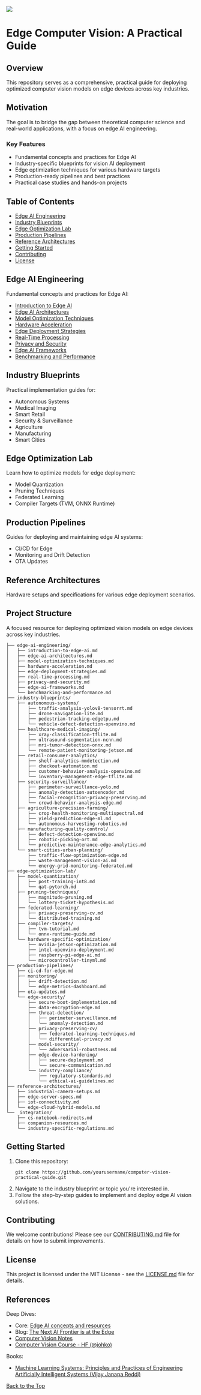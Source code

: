 [![](https://img.shields.io/badge/Contribute-Welcome-green)](./CONTRIBUTING.md)

# Edge Computer Vision: A Practical Guide

## Overview

This repository serves as a comprehensive, practical guide for deploying optimized computer vision models on edge devices across key industries. 

## Motivation

The goal is to bridge the gap between theoretical computer science and real-world applications, with a focus on edge AI engineering.

### Key Features
- Fundamental concepts and practices for Edge AI
- Industry-specific blueprints for vision AI deployment
- Edge optimization techniques for various hardware targets
- Production-ready pipelines and best practices
- Practical case studies and hands-on projects

## Table of Contents
- [Edge AI Engineering](#edge-ai-engineering)
- [Industry Blueprints](#industry-blueprints)
- [Edge Optimization Lab](#edge-optimization-lab)
- [Production Pipelines](#production-pipelines)
- [Reference Architectures](#reference-architectures)
- [Getting Started](#getting-started)
- [Contributing](#contributing)
- [License](#license)

## Edge AI Engineering

Fundamental concepts and practices for Edge AI:
- [Introduction to Edge AI](https://github.com/afondiel/edge-ai-engineering/blob/main/docs/introduction-to-edge-ai.md)
- [Edge AI Architectures](https://github.com/afondiel/edge-ai-engineering/blob/main/docs/edge-ai-architectures.md)
- [Model Optimization Techniques](https://github.com/afondiel/edge-ai-engineering/blob/main/docs/model-optimization-techniques.md)
- [Hardware Acceleration](https://github.com/afondiel/edge-ai-engineering/blob/main/docs/hardware-acceleration.md)
- [Edge Deployment Strategies](https://github.com/afondiel/edge-ai-engineering/blob/main/docs/edge-deployment-strategies.md)
- [Real-Time Processing](https://github.com/afondiel/edge-ai-engineering/blob/main/docs/real-time-processing.md)
- [Privacy and Security](https://github.com/afondiel/edge-ai-engineering/blob/main/docs/privacy-and-security.md)
- [Edge AI Frameworks](https://github.com/afondiel/edge-ai-engineering/blob/main/docs/edge-ai-frameworks.md)
- [Benchmarking and Performance](https://github.com/afondiel/edge-ai-engineering/blob/main/docs/benchmarking-and-performance.md)  
  
## Industry Blueprints

Practical implementation guides for:
- Autonomous Systems
- Medical Imaging
- Smart Retail
- Security & Surveillance
- Agriculture
- Manufacturing
- Smart Cities

## Edge Optimization Lab

Learn how to optimize models for edge deployment:
- Model Quantization
- Pruning Techniques
- Federated Learning
- Compiler Targets (TVM, ONNX Runtime)

## Production Pipelines

Guides for deploying and maintaining edge AI systems:
- CI/CD for Edge
- Monitoring and Drift Detection
- OTA Updates

## Reference Architectures

Hardware setups and specifications for various edge deployment scenarios.

## Project Structure

A focused resource for deploying optimized vision models on edge devices across key industries.

```
├── edge-ai-engineering/
│   ├── introduction-to-edge-ai.md
│   ├── edge-ai-architectures.md
│   ├── model-optimization-techniques.md
│   ├── hardware-acceleration.md
│   ├── edge-deployment-strategies.md
│   ├── real-time-processing.md
│   ├── privacy-and-security.md
│   ├── edge-ai-frameworks.md
│   └── benchmarking-and-performance.md    
├── industry-blueprints/
│   ├── autonomous-systems/
│   │   ├── traffic-analysis-yolov8-tensorrt.md     
│   │   ├── drone-navigation-lite.md
│   │   ├── pedestrian-tracking-edgetpu.md
│   │   └── vehicle-defect-detection-openvino.md
│   ├── healthcare-medical-imaging/
│   │   ├── xray-classification-tflite.md            
│   │   ├── ultrasound-segmentation-ncnn.md
│   │   ├── mri-tumor-detection-onnx.md
│   │   └── remote-patient-monitoring-jetson.md
│   ├── retail-consumer-analytics/
│   │   ├── shelf-analytics-mmdetection.md
│   │   ├── checkout-automation.md
│   │   ├── customer-behavior-analysis-openvino.md
│   │   └── inventory-management-edge-tflite.md
│   ├── security-surveillance/
│   │   ├── perimeter-surveillance-yolo.md
│   │   ├── anomaly-detection-autoencoder.md
│   │   ├── facial-recognition-privacy-preserving.md
│   │   └── crowd-behavior-analysis-edge.md
│   ├── agriculture-precision-farming/
│   │   ├── crop-health-monitoring-multispectral.md
│   │   ├── yield-prediction-edge-ml.md
│   │   └── autonomous-harvesting-robotics.md
│   ├── manufacturing-quality-control/
│   │   ├── defect-detection-openvino.md             
│   │   ├── robotic-picking-ort.md
│   │   └── predictive-maintenance-edge-analytics.md
│   └── smart-cities-urban-planning/
│       ├── traffic-flow-optimization-edge.md
│       ├── waste-management-vision-ai.md
│       └── energy-grid-monitoring-federated.md
├── edge-optimization-lab/                         
│   ├── model-quantization/
│   │   ├── post-training-int8.md
│   │   └── qat-pytorch.md
│   ├── pruning-techniques/
│   │   ├── magnitude-pruning.md
│   │   └── lottery-ticket-hypothesis.md
│   ├── federated-learning/
│   │   ├── privacy-preserving-cv.md
│   │   └── distributed-training.md
│   ├── compiler-targets/
│   │   ├── tvm-tutorial.md
│   │   └── onnx-runtime-guide.md
│   └── hardware-specific-optimization/
│       ├── nvidia-jetson-optimization.md
│       ├── intel-openvino-deployment.md
│       ├── raspberry-pi-edge-ai.md
│       └── microcontroller-tinyml.md
├── production-pipelines/                           
│   ├── ci-cd-for-edge.md
│   ├── monitoring/
│   │   ├── drift-detection.md
│   │   └── edge-metrics-dashboard.md
│   ├── ota-updates.md
│   └── edge-security/
│       ├── secure-boot-implementation.md
│       ├── data-encryption-edge.md
│       ├── threat-detection/
│       │   ├── perimeter-surveillance.md
│       │   └── anomaly-detection.md
│       ├── privacy-preserving-cv/
│       │   ├── federated-learning-techniques.md
│       │   └── differential-privacy.md
│       ├── model-security/
│       │   └── adversarial-robustness.md
│       ├── edge-device-hardening/
│       │   ├── secure-deployment.md
│       │   └── secure-communication.md
│       └── industry-compliance/
│           ├── regulatory-standards.md
│           └── ethical-ai-guidelines.md
├── reference-architectures/
│   ├── industrial-camera-setups.md
│   ├── edge-server-specs.md
│   ├── iot-connectivity.md
│   └── edge-cloud-hybrid-models.md
└── _integration/
    ├── cs-notebook-redirects.md                   
    ├── companion-resources.md
    └── industry-specific-regulations.md
```

## Getting Started

1. Clone this repository:
   ```
   git clone https://github.com/yourusername/computer-vision-practical-guide.git
   ```
2. Navigate to the industry blueprint or topic you're interested in.
3. Follow the step-by-step guides to implement and deploy edge AI vision solutions.

## Contributing

We welcome contributions! Please see our [CONTRIBUTING.md](CONTRIBUTING.md) file for details on how to submit improvements.

## License

This project is licensed under the MIT License - see the [LICENSE.md](LICENSE.md) file for details.

## References

Deep Dives: 
- Core: [Edge AI concepts and resources](https://github.com/afondiel/computer-science-notebook/tree/master/core/systems/edge-computing/edge-ai)
- Blog: [The Next AI Frontier is at the Edge](https://afondiel.github.io/posts/the-next-ai-frontier-is-at-the-edge/)
- [Computer Vision Notes](https://github.com/afondiel/computer-science-notebook/tree/master/core/ai-ml/computer-vision-notes)
- [Computer Vision Course - HF (@johko)](https://github.com/johko/computer-vision-course)

Books:
- [Machine Learning Systems: Principles and Practices of Engineering Artificially Intelligent Systems (Vijay Janapa Reddi)](https://mlsysbook.ai/)

[Back to the Top](#table-of-contents)
